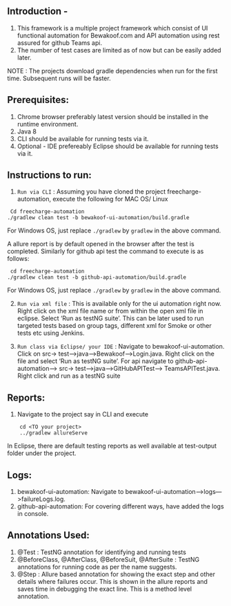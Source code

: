 ## Introduction -

1. This framework is a multiple project framework which consist of UI functional automation for Bewakoof.com and API automation using rest assured for github Teams api.
2. The number of test cases are limited as of now but can be easily added later. 

NOTE : The projects download gradle dependencies when run for the first time. Subsequent runs will be faster.

## Prerequisites:
 1. Chrome browser preferably latest version should be installed in the runtime environment.
 2. Java 8
 3. CLI should be available for running tests via it.
 4. Optional - IDE prefereably Eclipse should be available for running tests via it.
 
## Instructions to run:
1. `Run via CLI` : Assuming you have cloned the project freecharge-automation, execute the following for MAC OS/ Linux
```
 Cd freecharge-automation
./gradlew clean test -b bewakoof-ui-automation/build.gradle 
```
For Windows OS, just replace `./gradlew` by `gradlew` in the above command.

A allure report is by default opened in the browser after the test is completed. 
Similarly for github api test the command to execute is as follows:
```
 cd freecharge-automation
./gradlew clean test -b github-api-automation/build.gradle 
```
For Windows OS, just replace `./gradlew` by `gradlew` in the above command.

2. `Run via xml file` : This is available only for the ui automation right now. 
 Right click on the xml file name or from within the open xml file in eclipse. Select ‘Run as testNG suite’. This can be later used to run targeted tests based on group tags, different xml for Smoke or other tests etc using Jenkins.

3. `Run class via Eclipse/ your IDE` : Navigate to bewakoof-ui-automation. Click on src-> test—>java—>Bewakoof—>Login.java. Right click on the file and select ‘Run as testNG suite’. 
For api navigate to github-api-automation—> src-> test—>java—>GitHubAPITest—> TeamsAPITest.java. Right click and run as a testNG suite

## Reports:
1. Navigate to the project say in CLI and execute 
``` 
    cd <TO your project> 
    ../gradlew allureServe 
```
In Eclipse, there are default testing reports as well available at test-output folder under the project.

## Logs:
1. bewakoof-ui-automation: Navigate to bewakoof-ui-automation—>logs—>failureLogs.log. 
2. github-api-automation: For covering different ways, have added the logs in console. 

## Annotations Used:
1. @Test : TestNG annotation for identifying and running tests
2. @BeforeClass, @AfterClass, @BeforeSuit, @AfterSuite : TestNG annotations for running code as per the name suggests.
3. @Step : Allure based annotation for showing the exact step and other details where failures occur. This is shown in the allure reports and saves time in debugging the exact line. This is a method level annotation.

